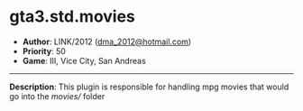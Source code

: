 gta3.std.movies
=========================================================================
 + __Author__:   LINK/2012 (<dma_2012@hotmail.com>)
 + __Priority__: 50
 + __Game__: III, Vice City, San Andreas

*************************************************************************

__Description__:
 This plugin is responsible for handling mpg movies that would go into the *movies/* folder


